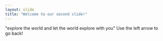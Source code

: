 ```yaml
---
layout: slide
title: "Welcome to our second slide!"
---
```

"explore the world and let the world explore with you"
Use the left arrow to go back!
